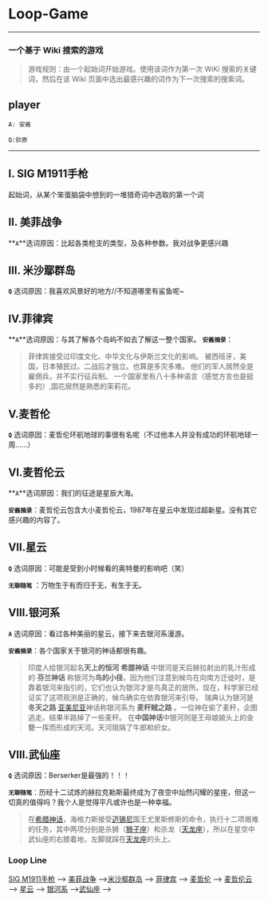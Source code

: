 # Loop-Game
----

### 一个基于 Wiki 搜索的游戏

> 游戏规则：由一个起始词开始游戏。使用该词作为第一次 WiKi 搜索的关键词，然后在该 Wiki 页面中选出最感兴趣的词作为下一次搜索的搜索词。

## player

`A: 安酱`

`Q:钦原`



----

## Ⅰ. SIG M1911手枪

起始词，从某个笨蛋脑袋中想到的一堆猎奇词中选取的第一个词




## Ⅱ. 美菲战争

**`A`**选词原因：比起各类枪支的类型，及各种参数。我对战争更感兴趣




## Ⅲ. 米沙鄢群岛

**`Q`** 选词原因：我喜欢风景好的地方//不知道哪里有鲨鱼呢~




## Ⅳ.菲律宾

**`A`**选词原因：与其了解各个岛屿不如去了解这一整个国家。
**`安酱摘录`**：

> 菲律宾接受过印度文化、中华文化与伊斯兰文化的影响。
被西班牙，美国，日本殖民过。二战后才独立。也算是多灾多难。
他们的军人居然全是雇佣兵，并不实行征兵制。
一个国家里有八十多种语言（感觉方言也是挺多的）,国花居然是熟悉的茉莉花。




## Ⅴ.麦哲伦

**`Q`** 选词原因：麦哲伦环航地球的事很有名呢（不过他本人并没有成功的环航地球一周……）




## Ⅵ.麦哲伦云

**`A`**选词原因：我们的征途是星辰大海。

**`安酱摘录`**：麦哲伦云包含大小麦哲伦云，1987年在星云中发现过超新星。没有其它感兴趣的内容了。



## Ⅶ.星云

**`Q`** 选词原因：可能是受到小时候看的奥特曼的影响吧（笑）

**`无聊随笔`** ：万物生于有而归于无，有生于无。



## Ⅷ.银河系

**`A`** 选词原因：看过各种美丽的星云，接下来去银河系漫游。

**`安酱摘录`**：各个国家关于银河的神话都很有趣。

> 印度人给银河起名**天上的恒河**
> **希腊神话** 中银河是天后赫拉射出的乳汁形成的
>**芬兰神话** 称银河为**鸟的小径**，因为他们注意到候鸟在向南方迁徙时，是靠着银河来指引的，它们也认为银河才是鸟真正的居所。现在，科学家已经证实了这项观测是正确的，候鸟确实在依靠银河来引导。
> 瑞典认为银河是 **冬天之路**
> [亚美尼亚](https://zh.wikipedia.org/wiki/%E4%BA%9E%E7%BE%8E%E5%B0%BC%E4%BA%9E)神话称银河系为 **麦秆贼之路** 。一位神在偷了麦秆，企图逃走。结果半路掉了一些麦秆。
> 在**中国神话**中银河则是王母娘娘头上的金簪一挥而形成的天河。天河阻隔了牛郎和织女。

## Ⅷ.武仙座

**`Q`** 选词原因：Berserker是最强的！！！

**`无聊随笔`**：历经十二试炼的赫拉克勒斯最终成为了夜空中灿然闪耀的星座，但这一切真的值得吗？我个人是觉得平凡或许也是一种幸福。

> 在[希腊神话](https://zh.wikipedia.org/wiki/%E5%B8%8C%E8%87%98%E7%A5%9E%E8%A9%B1)，海格力斯接受[迈锡尼](https://zh.wikipedia.org/wiki/%E8%BF%88%E9%94%A1%E5%B0%BC)国王尤里斯修斯的命令，执行十二项艰难的任务，其中两项分别是杀狮（[狮子座](https://zh.wikipedia.org/wiki/%E7%8D%85%E5%AD%90%E5%BA%A7)）和杀龙（[天龙座](https://zh.wikipedia.org/wiki/%E5%A4%A9%E9%BE%99%E5%BA%A7)），所以在星空中武仙座的右膝着地，左脚就踩在[天龙座](https://zh.wikipedia.org/wiki/%E5%A4%A9%E9%BE%99%E5%BA%A7)的头上。


### Loop Line

[SIG M1911手枪](https://zh.wikipedia.org/wiki/SIG_M1911%E6%89%8B%E6%A7%8D)  ——>  [美菲战争](https://zh.wikipedia.org/wiki/%E7%BE%8E%E8%8F%B2%E6%88%98%E4%BA%89)  ——>[米沙鄢群岛](https://zh.wikipedia.org/wiki/%E7%B1%B3%E6%B2%99%E9%84%A2%E7%BE%A4%E5%B3%B6)  ——> [菲律宾](https://zh.wikipedia.org/wiki/%E8%8F%B2%E5%BE%8B%E5%AE%BE)  ——>  [麦哲伦](https://zh.wikipedia.org/wiki/%E6%96%90%E8%BF%AA%E5%8D%97%C2%B7%E9%BA%A5%E5%93%B2%E5%80%AB) ——> [麦哲伦云](https://zh.wikipedia.org/wiki/%E9%BA%A5%E5%93%B2%E5%80%AB%E9%9B%B2)  ——>  [星云](https://zh.wikipedia.org/wiki/%E6%98%9F%E4%BA%91) ——>  [银河系](https://zh.wikipedia.org/wiki/%E9%93%B6%E6%B2%B3%E7%B3%BB)  ——>[武仙座](https://zh.wikipedia.org/wiki/%E6%AD%A6%E4%BB%99%E5%BA%A7) ——>